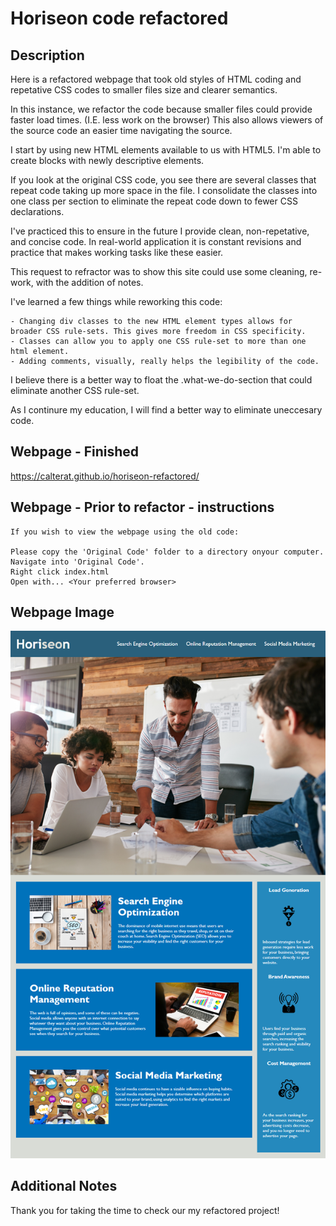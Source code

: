 # Horiseon code refactored



## Description

Here is a refactored webpage that took old styles of HTML coding and repetative CSS codes to smaller files size and clearer semantics.

In this instance, we refactor the code because smaller files could provide faster load times. (I.E. less work on the browser) This also allows viewers of the source code an easier time navigating the source.

I start by using new HTML elements available to us with HTML5. I'm able to create blocks with newly descriptive elements.

If you look at the original CSS code, you see there are several classes that repeat code taking up more space in the file. I consolidate the classes into one class per section to eliminate the repeat code down to fewer CSS declarations.

I've practiced this to ensure in the future I provide clean, non-repetative, and concise code. In real-world application it is constant revisions and practice that makes working tasks like these easier.

This request to refractor was to show this site could use some cleaning, re-work, with the addition of notes.

I've learned a few things while reworking this code: 

```
- Changing div classes to the new HTML element types allows for broader CSS rule-sets. This gives more freedom in CSS specificity.
- Classes can allow you to apply one CSS rule-set to more than one html element.
- Adding comments, visually, really helps the legibility of the code.
```

I believe there is a better way to float the .what-we-do-section that could eliminate another CSS rule-set.

As I continure my education, I will find a better way to eliminate uneccesary code.


## Webpage - Finished

https://calterat.github.io/horiseon-refactored/



## Webpage - Prior to refactor - instructions


```
If you wish to view the webpage using the old code:

Please copy the 'Original Code' folder to a directory onyour computer.
Navigate into 'Original Code'.
Right click index.html
Open with... <Your preferred browser>
```


## Webpage Image

![](./design-layout.jpg)



## Additional Notes

Thank you for taking the time to check our my refactored project!